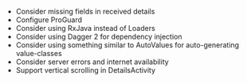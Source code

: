 * Consider missing fields in received details
* Configure ProGuard
* Consider using RxJava instead of Loaders
* Consider using Dagger 2 for dependency injection
* Consider using something similar to AutoValues for auto-generating value-classes
* Consider server errors and internet availability
* Support vertical scrolling in DetailsActivity
